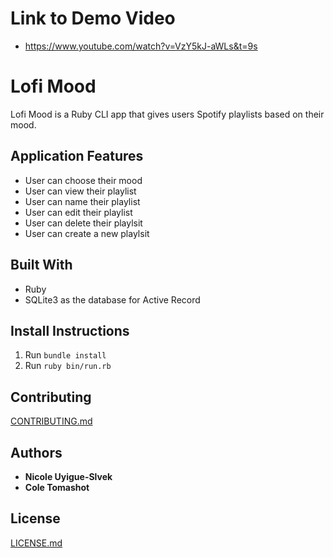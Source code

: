 # Link to Demo Video
*  https://www.youtube.com/watch?v=VzY5kJ-aWLs&t=9s

# Lofi Mood

Lofi Mood is a Ruby CLI app that gives users Spotify playlists based on their mood.


## Application Features

* User can choose their mood
* User can view their playlist
* User can name their playlist
* User can edit their playlist
* User can delete their playlsit
* User can create a new playlsit

## Built With

* Ruby
* SQLite3 as the database for Active Record

## Install Instructions

1. Run ```bundle install```
2. Run ```ruby bin/run.rb```

## Contributing

[CONTRIBUTING.md](https://gist.github.com/dbcastillo/75308bee09c36e8e8aedd58a6de0e37f)

## Authors

* **Nicole Uyigue-Slvek**
* **Cole Tomashot**

## License

[LICENSE.md](LICENSE.md)
